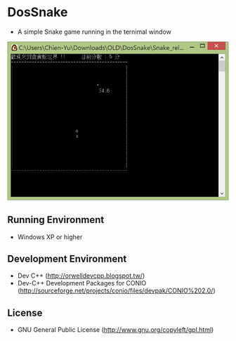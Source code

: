 # DosSnake

- A simple Snake game running in the ternimal window

![res](screenshot/screen01_DosSnake.png)

## Running Environment

- Windows XP or higher

## Development Environment

- Dev C++ (http://orwelldevcpp.blogspot.tw/)
- Dev-C++ Development Packages for CONIO (http://sourceforge.net/projects/conio/files/devpak/CONIO%202.0/)

## License

- GNU General Public License (http://www.gnu.org/copyleft/gpl.html)

